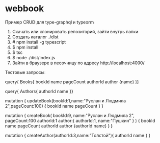 # webbook
Пример CRUD для  type-graphql и typeorm 

1. Скачать или клонировать репозиторий, зайти внутрь папки
2. Создать каталог ./dist
2. \# npm install -g typescript
3. $ npm install
4. $ tsc
5. $ node ./dist/index.js
6. Зайти в браузере в песочницу по адресу http://localhost:4000/ 

Тестовые запросы:

query{ Books{
  bookId
  name
  pageCount
  authorId
  author {name}
}}

query{ Authors{
  authorId
  name
}}


mutation {
  updateBook(bookId:1,name:"Руслан и Людмила 2",pageCount:100) {
    bookId 
    name
    pageCount
  }
}

mutation {
  createBook(
    bookId:9,
    name:"Руслан и Людмила 2",
    pageCount:100
  	authorId:1
    author:{
      authorId:1,
      name:"Пушкин"
    }
  )
  {
    bookId 
    name
    pageCount
    authorId
    author {authorId name}
  }
}

mutation {
  createAuthor(authorId:3,name:"Толстой"){
    authorId
    name
}
}
